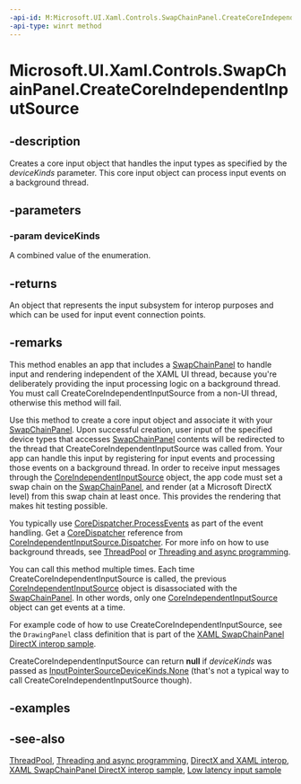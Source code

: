 ```yaml
---
-api-id: M:Microsoft.UI.Xaml.Controls.SwapChainPanel.CreateCoreIndependentInputSource(Microsoft.UI.Input.InputPointerSourceDeviceKinds)
-api-type: winrt method
---
```


<!--
public Microsoft.UI.Input.InputPointerSource CreateCoreIndependentInputSource (Microsoft.UI.Input.InputPointerSourceDeviceKinds deviceKinds);
-->

# Microsoft.UI.Xaml.Controls.SwapChainPanel.CreateCoreIndependentInputSource

## -description

Creates a core input object that handles the input types as specified by the *deviceKinds* parameter. This core input object can process input events on a background thread.

## -parameters

### -param deviceKinds

A combined value of the enumeration.

## -returns

An object that represents the input subsystem for interop purposes and which can be used for input event connection points.

## -remarks

This method enables an app that includes a [SwapChainPanel](swapchainpanel.md) to handle input and rendering independent of the XAML UI thread, because you're deliberately providing the input processing logic on a background thread. You must call CreateCoreIndependentInputSource from a non-UI thread, otherwise this method will fail.

Use this method to create a core input object and associate it with your [SwapChainPanel](swapchainpanel.md). Upon successful creation, user input of the specified device types that accesses [SwapChainPanel](swapchainpanel.md) contents will be redirected to the thread that CreateCoreIndependentInputSource was called from. Your app can handle this input by registering for input events and processing those events on a background thread. In order to receive input messages through the [CoreIndependentInputSource](/uwp/api/windows.ui.core.coreindependentinputsource) object, the app code must set a swap chain on the [SwapChainPanel](swapchainpanel.md), and render (at a Microsoft DirectX level) from this swap chain at least once. This provides the rendering that makes hit testing possible.

You typically use [CoreDispatcher.ProcessEvents](/uwp/api/windows.ui.core.coredispatcher.processevents) as part of the event handling. Get a [CoreDispatcher](/uwp/api/windows.ui.core.coredispatcher) reference from [CoreIndependentInputSource.Dispatcher](/uwp/api/windows.ui.core.coreindependentinputsource.dispatcher). For more info on how to use background threads, see [ThreadPool](/uwp/api/windows.system.threading.threadpool) or [Threading and async programming](/windows/uwp/threading-async/index).

You can call this method multiple times. Each time CreateCoreIndependentInputSource is called, the previous [CoreIndependentInputSource](/uwp/api/windows.ui.core.coreindependentinputsource) object is disassociated with the [SwapChainPanel](swapchainpanel_swapchainpanel_1221375020.md). In other words, only one [CoreIndependentInputSource](/uwp/api/windows.ui.core.coreindependentinputsource) object can get events at a time.

For example code of how to use CreateCoreIndependentInputSource, see the `DrawingPanel` class definition that is part of the [XAML SwapChainPanel DirectX interop sample](https://github.com/microsoftarchive/msdn-code-gallery-microsoft/tree/master/Official%20Windows%20Platform%20Sample/XAML%20SwapChainPanel%20DirectX%20interop%20sample).

CreateCoreIndependentInputSource can return **null** if *deviceKinds* was passed as [InputPointerSourceDeviceKinds.None](../microsoft.ui.input/inputpointersourcedevicekinds.md) (that's not a typical way to call CreateCoreIndependentInputSource though).

## -examples

## -see-also

[ThreadPool](/uwp/api/windows.system.threading.threadpool), [Threading and async programming](/windows/uwp/threading-async/index), [DirectX and XAML interop](/previous-versions/windows/apps/hh825871(v=win.10)), [XAML SwapChainPanel DirectX interop sample](https://github.com/microsoftarchive/msdn-code-gallery-microsoft/tree/master/Official%20Windows%20Platform%20Sample/XAML%20SwapChainPanel%20DirectX%20interop%20sample), [Low latency input sample](https://github.com/Microsoft/Windows-universal-samples/tree/main/Samples/LowLatencyInput)
